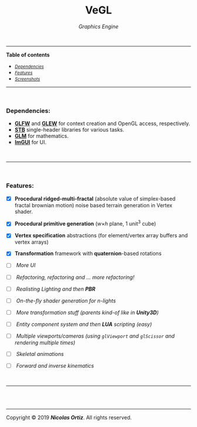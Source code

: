 <h1 align="middle"> VeGL </h1>
<p align="middle"><i> Graphics Engine</i></p>

 &nbsp;
 
 <hr>
 
<html>
  <div>
    <nav>
      <p><b><important>Table of contents</important></b></p>
      <ul type = "disc">
        <li><i><small><a href="#Vendors">Dependencies</a></small></i></li>
        <li><i><small><a href="#Features">Features</a></small></i></li>
        <li><i><small><a href="#Screen-shots">Screenshots</a></small></i></li>
      </ul>
    </nav> 
  </div>
  <hr>
  <br> 
  <div id="Vendors">
    <section>
      <h3> Dependencies: </h2>
      <ul type = "square">
        <li> <b><important><a href="https://www.glfw.org/">GLFW</a></b></important> and <b><important><a href="http://glew.sourceforge.net/">GLEW</a></b></important> for context creation and OpenGL access, respectively.</li>
        <li> <b><important><a href="https://github.com/nothings/stb">STB</a></b></important> single-header libraries for various tasks. </li>
        <li> <b><important><a href="https://glm.g-truc.net/0.9.9/index.html">GLM</a></b></important> for mathematics. </li>
        <li> <b><important><a href="https://github.com/ocornut/imgui">ImGUI</a></b></important> for UI. </li>
      </ul>
    </section>
  </div>
  <br>
  <hr>
  <br>
  <div id="Features">
    <section>
      <h3> Features: </h2>
    
 
  - [x] <b>Procedural ridged-multi-fractal</b> (absolute value of simplex-based fractal brownian motion) noise based terrain generation in Vertex shader. 
  - [x] <b>Procedural primitive generation</b> (<var>w</var>&times;<var>h</var> plane, 1 unit<sup>3</sup> cube)
  - [x] <b>Vertex specification</b> abstractions (for element/vertex array buffers and vertex arrays)
  - [x] <b>Transformation</b> framework with <b>quaternion</b>-based rotations
 &nbsp;  
  - [ ] <i>  More UI </i>
  - [ ] <i>  Refactoring, refactoring and &hellip; more refactoring! </i>
  - [ ] <i>  Realisting Lighting and then <b>PBR</b> </i>
  - [ ] <i>  On-the-fly shader generation for n-lights </i>
  - [ ] <i>  More transformation stuff (parents kind-of like in <b><important>Unity3D</b></important>) </i>
  - [ ] <i>  Entity component system and then <b><important>LUA</b></important> scripting (easy) </i>
  - [ ] <i>  Multiple viewports/cameras (using <code>glViewport</code> and <code>glScissor</code> and rendering multiple times) </i>
  - [ ] <i>  Skeletal animations </i>
  - [ ] <i>  Forward and inverse kinematics </i>
  
    </section>
  </div>
  <br>
  <hr>
  <br>
  
  <div id="Screen-shots">
   <section>
      
   </section>
  </div>
  
  <br>
  <hr>
  
  <footer>
       <p>Copyright &copy; 2019 <i><b>Nicolas Ortiz</i></b>. All rights reserved.</p>
  </footer>
  
</html>
